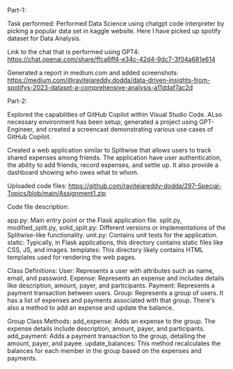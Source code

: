 Part-1:

Task performed: Performed Data Science using chatgpt code interpreter by picking a popular data set in kaggle website. Here I have picked up spotify dataset for Data Analysis.

Link to the chat that is performed using GPT4: https://chat.openai.com/share/ffca6ff4-e34c-42d4-9dc7-3f04a681e614

Generated a report in medium.com and added screenshots: https://medium.com/@ravitejareddy.dodda/data-driven-insights-from-spotifys-2023-dataset-a-comprehensive-analysis-a11ddaf7ac2d

Part-2: 

Explored the capabilities of GitHub Copilot within Visual Studio Code. ALso necessary environment has been setup, generated a project using GPT-Engineer, and created a screencast demonstrating various use cases of GitHub Copilot.

Created a web application similar to Splitwise that allows users to track shared expenses among friends. The application have user authentication, the ability to add friends, record expenses, and settle up. It also provide a dashboard showing who owes what to whom.

Uploaded code files: https://github.com/ravitejareddy-dodda/297-Special-Topics/blob/main/Assignment1.zip

Code file description: 

app.py: Main entry point or the Flask application file.
split.py, modified_split.py, solid_split.py: Different versions or implementations of the Splitwise-like functionality.
unit.py: Contains unit tests for the application.
static: Typically, in Flask applications, this directory contains static files like CSS, JS, and images.
templates: This directory likely contains HTML templates used for rendering the web pages.

Class Definitions:
User: Represents a user with attributes such as name, email, and password.
Expense: Represents an expense and includes details like description, amount, payer, and participants.
Payment: Represents a payment transaction between users.
Group: Represents a group of users. It has a list of expenses and payments associated with that group. There's also a method to add an expense and update the balance.

Group Class Methods:
add_expense: Adds an expense to the group. The expense details include description, amount, payer, and participants.
add_payment: Adds a payment transaction to the group, detailing the amount, payer, and payee.
update_balances: This method recalculates the balances for each member in the group based on the expenses and payments.





